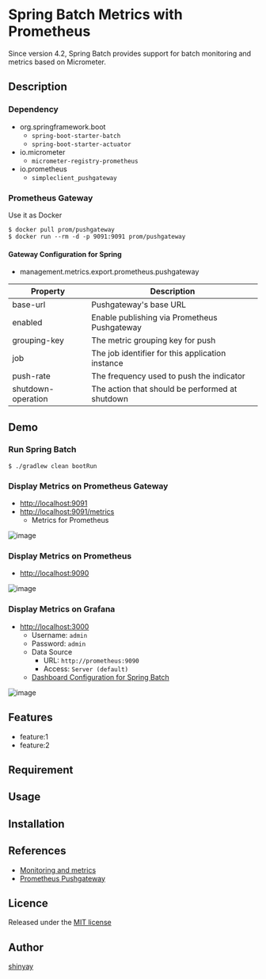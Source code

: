 # Spring Batch Metrics with Prometheus

Since version 4.2, Spring Batch provides support for batch monitoring and metrics based on Micrometer.


## Description
### Dependency
- org.springframework.boot
  - `spring-boot-starter-batch`
  - `spring-boot-starter-actuator`
- io.micrometer
  - `micrometer-registry-prometheus`
- io.prometheus
  - `simpleclient_pushgateway`

### Prometheus Gateway
Use it as Docker

```shell script
$ docker pull prom/pushgateway
$ docker run --rm -d -p 9091:9091 prom/pushgateway
```

#### Gateway Configuration for Spring
- management.metrics.export.prometheus.pushgateway

|Property|Description|
|--------|-----------|
|base-url|Pushgateway's base URL|
|enabled|Enable publishing via Prometheus Pushgateway|
|grouping-key|The metric grouping key for push|
|job|The job identifier for this application instance|
|push-rate|The frequency used to push the indicator|
|shutdown-operation|The action that should be performed at shutdown|

## Demo
### Run Spring Batch
```shell script
$ ./gradlew clean bootRun
```

### Display Metrics on Prometheus Gateway
- [http://localhost:9091](http://localhost:9091)
- [http://localhost:9091/metrics](http://localhost:9091/metrics)
  - Metrics for Prometheus

![image](https://user-images.githubusercontent.com/3072734/111860209-643a4f80-8989-11eb-9b1e-cb2dc2c6eae3.png)

### Display Metrics on Prometheus
- [http://localhost:9090](http://localhost:9090)

![image](https://user-images.githubusercontent.com/3072734/111894700-2fdd9680-8a50-11eb-9115-27a251cc5b7c.png)

### Display Metrics on Grafana
- [http://localhost:3000](http://localhost:3000)
  - Username: `admin`
  - Password: `admin`
  - Data Source
    - URL: `http://prometheus:9090`
    - Access: `Server (default)`
  - [Dashboard Configuration for Spring Batch](./prometheus/spring-batch-dashboard.json)

![image](https://user-images.githubusercontent.com/3072734/111861755-02331780-8994-11eb-8ceb-0d11435d5b33.png)


## Features

- feature:1
- feature:2

## Requirement

## Usage

## Installation

## References

- [Monitoring and metrics](https://docs.spring.io/spring-batch/docs/current/reference/html/monitoring-and-metrics.html)
- [Prometheus Pushgateway](https://github.com/prometheus/pushgateway)

## Licence

Released under the [MIT license](https://gist.githubusercontent.com/shinyay/56e54ee4c0e22db8211e05e70a63247e/raw/34c6fdd50d54aa8e23560c296424aeb61599aa71/LICENSE)

## Author

[shinyay](https://github.com/shinyay)
